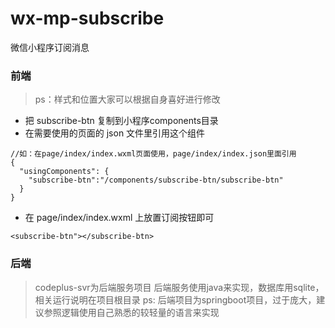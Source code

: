 # wx-mp-subscribe
微信小程序订阅消息


### 前端
>ps：样式和位置大家可以根据自身喜好进行修改

* 把 subscribe-btn 复制到小程序components目录
* 在需要使用的页面的 json 文件里引用这个组件
```
//如：在page/index/index.wxml页面使用，page/index/index.json里面引用
{
  "usingComponents": {
    "subscribe-btn":"/components/subscribe-btn/subscribe-btn"
  }
}
```
* 在 page/index/index.wxml 上放置订阅按钮即可
```
<subscribe-btn"></subscribe-btn>
```

### 后端
> codeplus-svr为后端服务项目
> 后端服务使用java来实现，数据库用sqlite，相关运行说明在项目根目录
> ps: 后端项目为springboot项目，过于庞大，建议参照逻辑使用自己熟悉的较轻量的语言来实现
